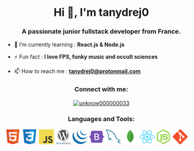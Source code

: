 <h1 align="center">Hi 👋, I'm tanydrej0</h1>
<h3 align="center">A passionate junior fullstack developer from France.</h3>

- 🌱 I’m currently learning : **React.js & Node.js**

- ⚡ Fun fact : **I love FPS, funky music and occult sciences**

- 📫 How to reach me : **tanydrej0@protonmail.com**

<h3 align="center">Connect with me:</h3>
<p align="center">
<a href="https://twitter.com/unknow000000033" target="blank"><img align="center" src="https://raw.githubusercontent.com/rahuldkjain/github-profile-readme-generator/master/src/images/icons/Social/twitter.svg" alt="unknow000000033" height="30" width="40" /></a>
</p>

<h3 align="center">Languages and Tools:</h3>
<img align="center" alt="HTML5" width="40px" src="https://github.com/devicons/devicon/blob/master/icons/html5/html5-original.svg">
<img align="center" alt="CSS3" width="40px" src="https://github.com/devicons/devicon/blob/master/icons/css3/css3-original.svg">
<img align="center" alt="JavaScript" width="40px" src="https://github.com/devicons/devicon/blob/master/icons/javascript/javascript-original.svg">
<img align="center" alt="WordPress" width="40px" src="https://github.com/devicons/devicon/blob/master/icons/wordpress/wordpress-original.svg">
<img align="center" alt="JQuery" width="40px" src="https://github.com/devicons/devicon/blob/master/icons/jquery/jquery-original.svg">
<img align="center" alt="Bootstrap" width="40px" src="https://github.com/devicons/devicon/blob/master/icons/bootstrap/bootstrap-plain.svg">
<img align="center" alt="MySQL" width="40px" src="https://github.com/devicons/devicon/blob/master/icons/mysql/mysql-original.svg">
<img align="center" alt="MongoDB" width="40px" src="https://github.com/devicons/devicon/blob/master/icons/mongodb/mongodb-original.svg">
<img align="center" alt="React" width="40px" src="https://github.com/devicons/devicon/blob/master/icons/react/react-original.svg">
<img align="center" alt="Node" width="40px" src="https://github.com/devicons/devicon/blob/master/icons/nodejs/nodejs-original.svg">
<img align="center" alt="Git" width="40px" src="https://github.com/devicons/devicon/blob/master/icons/git/git-original.svg">
